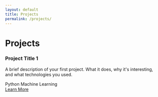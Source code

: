 ```yaml
---
layout: default
title: Projects
permalink: /projects/
---
```


# Projects

<div class="projects-grid">
  <div class="project-card">
    <div class="card-content">
      <h3>Project Title 1</h3>
      <p>A brief description of your first project. What it does, why it's interesting, and what technologies you used.</p>
      <div class="project-tags">
        <span class="tag">Python</span>
        <span class="tag">Machine Learning</span>
      </div>
      <a href="#" class="project-link">Learn More</a>
    </div>
  </div>
</div> 